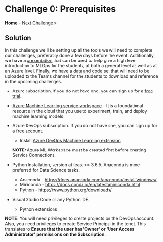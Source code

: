 # Challenge 0: Prerequisites

**[Home](./README.md)** - [Next Challenge >](./Solution-01.md)

## Solution 

In this challenge we'll be setting up all the tools we will need to complete our challenges, preferably done a few days before the event. Additionally, we have a [presentation](MLOpsLectures.pptx) that can be used to help give a high level introduction to MLOps for the students, at both a general level as well as at an Azure level.  Finally, we have a [data and code](Data_and_Code.zip) set that will need to be uploaded to the Teams channel for the students to download and reference in the upcoming challenges. 

- Azure subscription. If you do not have one, you can sign up for a [free trial](https://azure.microsoft.com/en-us/free/).
- [Azure Machine Learning service workspace](https://ml.azure.com/) - It is a foundational resource in the cloud that you use to experiment, train, and deploy machine learning models.
- Azure DevOps subscription. If you do not have one, you can sign up for a [free account](https://azure.microsoft.com/en-us/services/devops/).
  - Install [Azure DevOps Machine Learning extension](https://marketplace.visualstudio.com/items?itemName=ms-air-aiagility.vss-services-azureml)    
  
  **NOTE:** Azure ML Workspace must be created first before creating Service Connections.  
- Python Installation, version at least \>= 3.6.5. Anaconda is more preferred for Data Science tasks.
  - Anaconda - <https://docs.anaconda.com/anaconda/install/windows/>
  - Miniconda - <https://docs.conda.io/en/latest/miniconda.html>
  - Python - <https://www.python.org/downloads/>
- Visual Studio Code or any Python IDE.
  - Python extensions

**NOTE**: You will need privileges to create projects on the DevOps account. Also, you need privileges to create Service Principal in the tenet. This translates to **Ensure that the user has 'Owner' or 'User Access Administrator' permissions on the Subscription**.
